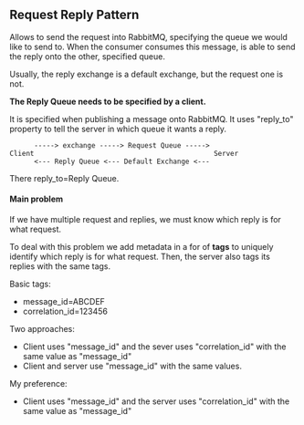 ﻿## Request Reply Pattern

Allows to send the request into RabbitMQ, specifying the queue we would like to send to.
When the consumer consumes this message, is able to send the reply onto the other, specified queue.

Usually, the reply exchange is a default exchange, but the request one is not.

**The Reply Queue needs to be specified by a client.** 

It is specified when publishing a message onto RabbitMQ. It uses "reply_to" property to tell the server in which queue it wants a reply.

```
	  -----> exchange -----> Request Queue ----->
Client											  Server
	  <--- Reply Queue <--- Default Exchange <---
```

There reply_to=Reply Queue.

#### Main problem

If we have multiple request and replies, we must know which reply is for what request. 

To deal with this problem we add metadata in a for of **tags** to uniquely identify which reply is for what request.
Then, the server also tags its replies with the same tags. 

Basic tags:
- message_id=ABCDEF
- correlation_id=123456

Two approaches:
- Client uses "message_id" and the sever uses "correlation_id" with the same value as "message_id"
- Client and server use "message_id" with the same values.

My preference:
- Client uses "message_id" and the server uses "correlation_id" with the same value as "message_id"


